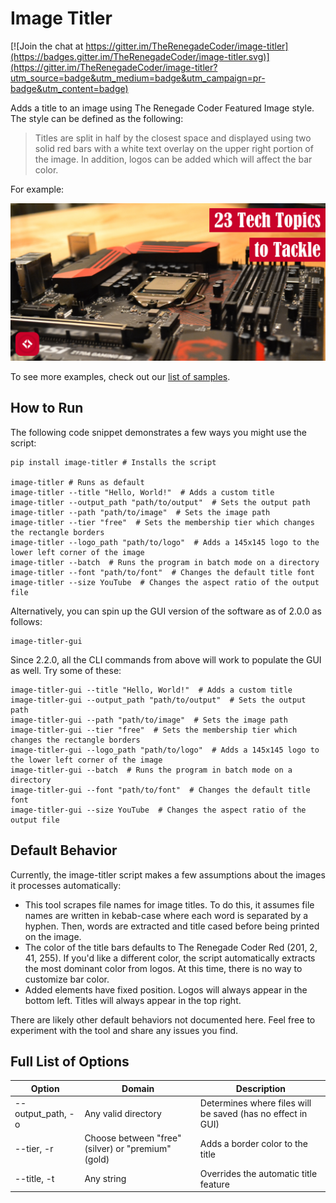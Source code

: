 # Image Titler

[![Join the chat at https://gitter.im/TheRenegadeCoder/image-titler](https://badges.gitter.im/TheRenegadeCoder/image-titler.svg)](https://gitter.im/TheRenegadeCoder/image-titler?utm_source=badge&utm_medium=badge&utm_campaign=pr-badge&utm_content=badge)

Adds a title to an image using The Renegade Coder Featured Image style. The style can be
defined as the following:

> Titles are split in half by the closest space and displayed using two solid red bars
> with a white text overlay on the upper right portion of the image. In addition, logos
> can be added which will affect the bar color. 

For example:

![23 Tech Topics to Tackle](https://raw.githubusercontent.com/TheRenegadeCoder/image-titler/master/samples/v1.8.0/23-tech-topics-to-tackle-featured-image-v1-8-0.JPEG)

To see more examples, check out our [list of samples](https://github.com/TheRenegadeCoder/image-titler/tree/master/samples).

## How to Run

The following code snippet demonstrates a few ways you might use the script:

```shell
pip install image-titler # Installs the script

image-titler # Runs as default
image-titler --title "Hello, World!"  # Adds a custom title
image-titler --output_path "path/to/output"  # Sets the output path
image-titler --path "path/to/image"  # Sets the image path
image-titler --tier "free"  # Sets the membership tier which changes the rectangle borders
image-titler --logo_path "path/to/logo"  # Adds a 145x145 logo to the lower left corner of the image
image-titler --batch  # Runs the program in batch mode on a directory
image-titler --font "path/to/font"  # Changes the default title font
image-titler --size YouTube  # Changes the aspect ratio of the output file
```

Alternatively, you can spin up the GUI version of the software as of 2.0.0 as follows:

```shell
image-titler-gui
```

Since 2.2.0, all the CLI commands from above will work to populate the GUI as well. Try
some of these:

```shell
image-titler-gui --title "Hello, World!"  # Adds a custom title
image-titler-gui --output_path "path/to/output"  # Sets the output path
image-titler-gui --path "path/to/image"  # Sets the image path
image-titler-gui --tier "free"  # Sets the membership tier which changes the rectangle borders
image-titler-gui --logo_path "path/to/logo"  # Adds a 145x145 logo to the lower left corner of the image
image-titler-gui --batch  # Runs the program in batch mode on a directory
image-titler-gui --font "path/to/font"  # Changes the default title font
image-titler-gui --size YouTube  # Changes the aspect ratio of the output file
```

## Default Behavior

Currently, the image-titler script makes a few assumptions about the images it 
processes automatically: 

- This tool scrapes file names for image titles. To do this, it assumes 
file names are written in kebab-case where each word is separated by a hyphen.
Then, words are extracted and title cased before being printed on the image.
- The color of the title bars defaults to The Renegade Coder Red (201, 2, 41, 255).
If you'd like a different color, the script automatically extracts the most dominant
color from logos. At this time, there is no way to customize bar color. 
- Added elements have fixed position. Logos will always appear in the bottom left.
Titles will always appear in the top right. 

There are likely other default behaviors not documented here. Feel free to experiment
with the tool and share any issues you find. 

## Full List of Options

| Option | Domain | Description |
|--------|--------|-------------|
| --output_path, -o | Any valid directory | Determines where files will be saved (has no effect in GUI) |  
| --tier, -r | Choose between "free" (silver) or "premium" (gold) | Adds a border color to the title
| --title, -t | Any string | Overrides the automatic title feature |
